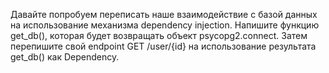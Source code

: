 Давайте попробуем переписать наше взаимодействие с базой данных на использование механизма dependency injection. Напишите функцию get_db(), которая будет возвращать объект psycopg2.connect. Затем перепишите свой endpoint GET /user/{id} на использование результата get_db() как Dependency. 

